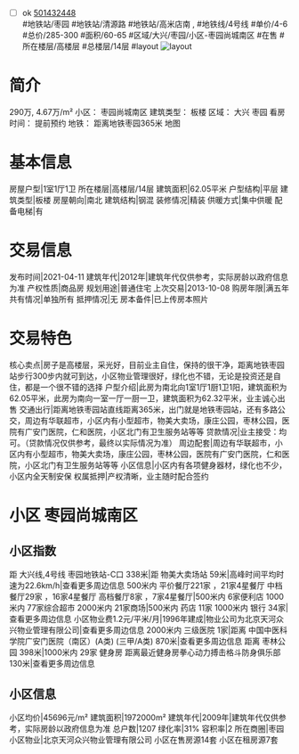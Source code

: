 - [ ] ok [501432448](https://bj.5i5j.com/ershoufang/501432448.html)  
 #地铁站/枣园 #地铁站/清源路 #地铁站/高米店南 ,  #地铁线/4号线
#单价/4-6 #总价/285-300 #面积/60-65   #区域/大兴/枣园/小区-枣园尚城南区 #在售 #所在楼层/高楼层 #总楼层/14层 #layout 
![layout](http://image2a.5i5j.com/bdir/layout/b7e2adccc79a47ddbc731670b3e67900.jpg_P5.jpg) 
# 简介 
 290万,  4.67万/m² 
小区： 枣园尚城南区
建筑类型： 板楼
区域： 大兴 枣园
看房时间： 提前预约
地铁： 距离地铁枣园365米 地图
# 基本信息 
 房屋户型|1室1厅1卫
所在楼层|高楼层/14层
建筑面积|62.05平米
户型结构|平层
建筑类型|板楼
房屋朝向|南北
建筑结构|钢混
装修情况|精装
供暖方式|集中供暖
配备电梯|有
# 交易信息 
 发布时间|2021-04-11
建筑年代|2012年|建筑年代仅供参考，实际房龄以政府信息为准
产权性质|商品房
规划用途|普通住宅
上次交易|2013-10-08
购房年限|满五年
共有情况|单独所有
抵押情况|无
房本备件|已上传房本照片
# 交易特色 
 核心卖点|房子是高楼层，采光好，目前业主自住，保持的很干净，距离地铁枣园站步行300步内就可到达，小区物业管理很好，绿化也不错，无论是投资还是自住，都是一个很不错的选择
户型介绍|此房为南北向1室1厅1厨1卫1阳，建筑面积为62.05平米，此房为南向一室一厅一厨一卫，建筑面积为62.32平米，业主诚心出售
交通出行|距离地铁枣园站直线距离365米，出门就是地铁枣园站，还有多路公交，周边有华联超市，小区内有小型超市，物美大卖场，康庄公园，枣林公园，医院有广安门医院，仁和医院，小区北门有卫生服务站等等
贷款情况|业主接受：均可。（贷款情况仅供参考，最终以实际情况为准）
周边配套|周边有华联超市，小区内有小型超市，物美大卖场，康庄公园，枣林公园，医院有广安门医院，仁和医院，小区北门有卫生服务站等等
小区信息|小区内有各项健身器材，绿化也不少，小区内全天制安保
权属抵押|产权清晰，业主随时配合签约
# 小区 枣园尚城南区
## 小区指数 
 距 大兴线,4号线 枣园地铁站-C口 338米|距 物美大卖场站 59米|高峰时间平均时速为22.6km/h|查看更多周边信息
500米内 平价餐厅221家 ，21家4星餐厅
中档餐厅29家 ，16家4星餐厅
高档餐厅8家 ，7家4星餐厅|500米内 6家便利店
1000米内 77家综合超市
2000米内 21家商场|500米内 药店 11家
1000米内 银行 34家|查看更多周边信息
小区物业费1.2元/平米/月|1996年建成|物业公司为北京天河众兴物业管理有限公司|查看更多周边信息
2000米内 三级医院 1家|距离 中国中医科学院广安门医院（南区）(A类) (三甲/A类) 870米|查看更多周边信息
距离 枣林公园 398米|1000米内 29家 健身房
距离最近健身房拳心动力搏击格斗防身俱乐部 130米|查看更多周边信息
## 小区信息 
 小区均价|45696元/m²
建筑面积|1972000m²
建筑年代|2009年|建筑年代仅供参考，实际房龄以政府信息为准
总户数|1207
绿化率|31%
容积率|2
所在商圈|枣园
小区物业|北京天河众兴物业管理有限公司
小区在售房源14套
小区在租房源7套
